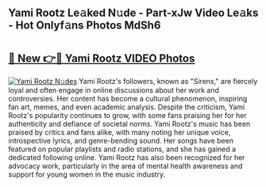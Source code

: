 ## Yami Rootz Le𝚊ked N𝚞de - Part-xJw Video Le𝚊ks - Hot Onlyf𝚊ns Photos MdSh6

# <h2><a href="http://ab46178.deff.icu/?id=Yami+Rootz">🔗 New 👉🔴 Yami Rootz VIDEO Photos</a></h2>

[![Yami Rootz N𝚞des](https://i.imgur.com/rIISA9y.gif)](http://ab46178.deff.icu/?id=Yami+Rootz)
Yami Rootz's followers, known as "Sirens," are fiercely loyal and often engage in online discussions about her work and controversies. Her content has become a cultural phenomenon, inspiring fan art, memes, and even academic analysis. Despite the criticism, Yami Rootz's popularity continues to grow, with some fans praising her for her authenticity and defiance of societal norms. Yami Rootz's music has been praised by critics and fans alike, with many noting her unique voice, introspective lyrics, and genre-bending sound. Her songs have been featured on popular playlists and radio stations, and she has gained a dedicated following online. Yami Rootz has also been recognized for her advocacy work, particularly in the area of mental health awareness and support for young women in the music industry.
